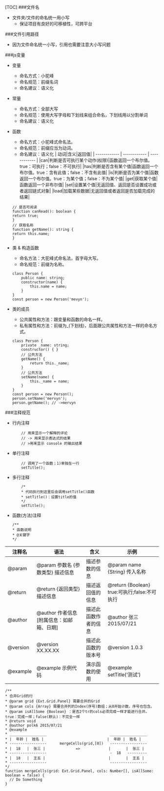 [TOC]
###文件名
* 文件夹/文件的命名统一用小写
    - 保证项目有良好的可移植性，可跨平台 

###文件引用路径
* 因为文件命名统一小写，引用也需要注意大小写问题

###js变量
* 变量
    - 命名方式：小驼峰
    - 命名规范：前缀名词
    - 命名建议：语义化
* 常量
    - 命名方式：全部大写
    - 命名规范：使用大写字母和下划线来组合命名，下划线用以分割单词
    - 命名建议：语义化
* 函数
    - 命名方式：小驼峰式命名法。
    - 命名规范：前缀应当为动词。
    - 命名建议：语义化
    | 动词|含义|返回值|
    | ------------ | ------------ | ------------ |
    |can|判断是否可执行某个动作(权限)|函数返回一个布尔值。true：可执行；false：不可执行| 
    |has|判断是否含有某个值|函数返回一个布尔值。true：含有此值；false：不含有此值|
    |is|判断是否为某个值|函数返回一个布尔值。true：为某个值；false：不为某个值|
    |get|获取某个值|函数返回一个非布尔值|
    |set|设置某个值|无返回值、返回是否设置成功或者返回链式对象|
    |load|加载某些数据|无返回值或者返回是否加载完成的结果|
    ```shell
    // 是否可阅读
    function canRead(): boolean {
    return true;
    }
    // 获取名称
    function getName(): string {
    return this.name;
    }
    ```
* 类 & 构造函数
    - 命名方法：大驼峰式命名法，首字母大写。
    - 命名规范：前缀为名称。  

    ```shell
    class Person {
        public name: string;
        constructor(name) {
            this.name = name;
        }
    }
    const person = new Person('mevyn');
    ```

* 类的成员
    - 公共属性和方法：跟变量和函数的命名一样。
    - 私有属性和方法：前缀为_(下划线)，后面跟公共属性和方法一样的命名方式。 
    ```shell
    class Person {
        private _name: string;
        constructor() { }
        // 公共方法
        getName() {
            return this._name;
        }
        // 公共方法
        setName(name) {
            this._name = name;
        }
    }
    const person = new Person();
    person.setName('mervyn');
    person.getName(); // ->mervyn
    ```
###注释规范

* 行内注释
    ```shell
        // 用来显示一个解释的评论
        // -> 用来显示表达式的结果
        // >用来显示 console 的输出结果
    ```
* 单行注释
    ```shell
        // 调用了一个函数；1)单独在一行
        setTitle();
    ```
* 多行注释
    ```shell
        /*
        * 代码执行到这里后会调用setTitle()函数
        * setTitle()：设置title的值
        */
        setTitle();
    ```
* 函数(方法)注释
    ```shell
    /** 
    * 函数说明 
    * @关键字 
    */
    ```
| 注释名|语法|含义|示例|
| ------------ | ------------ | ------------ | ------------ |
|@param|@param 参数名 {参数类型} 描述信息|描述参数的信息|@param name {String} 传入名称|
|@return|@return {返回类型} 描述信息|描述返回值的信息|@return {Boolean} true:可执行;false:不可执行|
|@author|@author 作者信息 [附属信息：如邮箱、日期]|描述此函数作者的信息|@author 张三 2015/07/21|
|@version|@version XX.XX.XX|描述此函数的版本号|@version 1.0.3|
|@example|@example 示例代码|演示函数的使用|@example setTitle(‘测试’)|
```shell
/**
* 合并Grid的行
* @param grid {Ext.Grid.Panel} 需要合并的Grid
* @param cols {Array} 需要合并列的Index(序号)数组；从0开始计数，序号也包含。
* @param isAllSome {Boolean} ：是否2个tr的cols必须完成一样才能进行合并。true：完成一样；false(默认)：不完全一样
* @return void
* @author polk6 2015/07/21 
* @example
* _________________                             _________________
* |  年龄 |  姓名 |                             |  年龄 |  姓名 |
* -----------------      mergeCells(grid,[0])   -----------------
* |  18   |  张三 |              =>             |       |  张三 |
* -----------------                             -  18   ---------
* |  18   |  王五 |                             |       |  王五 |
* -----------------                             -----------------
*/
function mergeCells(grid: Ext.Grid.Panel, cols: Number[], isAllSome: boolean = false) {
  // Do Something
}
```

